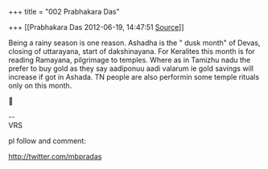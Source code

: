 +++
title = "002 Prabhakara Das"

+++
[[Prabhakara Das	2012-06-19, 14:47:51 [Source](https://groups.google.com/g/samskrita/c/QzTGrMIX7aQ)]]



Being a rainy season is one reason. Ashadha is the " dusk month" of Devas, closing of uttarayana, start of dakshinayana. For Keralites this month is for reading Ramayana, pilgrimage to temples. Where as in Tamizhu nadu the prefer to buy gold as they say aadiponuu aadi valarum ie gold savings will increase if got in Ashada. TN people are also performin some temple rituals only on this month.



--  
VRS

pl follow and comment:

<http://twitter.com/mbpradas>

  

